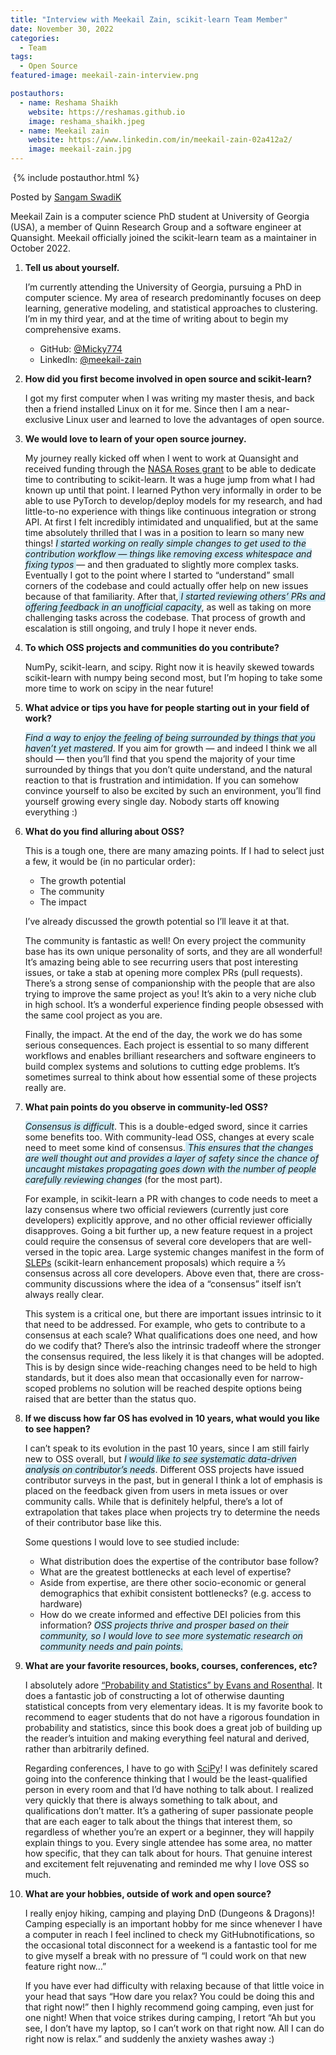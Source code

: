 ```yaml
---
title: "Interview with Meekail Zain, scikit-learn Team Member"
date: November 30, 2022
categories:
  - Team
tags:
  - Open Source
featured-image: meekail-zain-interview.png

postauthors:
  - name: Reshama Shaikh
    website: https://reshamas.github.io
    image: reshama_shaikh.jpeg 
  - name: Meekail zain
    website: https://www.linkedin.com/in/meekail-zain-02a412a2/
    image: meekail-zain.jpg
---
```


<div>
  <img src="/assets/images/posts_images/{{ page.featured-image }}" alt="">
  {% include postauthor.html %}
</div>

Posted by [Sangam SwadiK](https://www.linkedin.com/in/sangam-swadi-k/)

Meekail Zain is a computer science PhD student at University of Georgia (USA), a member of Quinn Research Group and a software engineer at Quansight. Meekail officially joined the scikit-learn team as a maintainer in October 2022.

1. __Tell us about yourself.__

    I’m currently attending the University of Georgia, pursuing a PhD in computer science. My area of research predominantly focuses on deep learning, generative modeling, and statistical approaches to clustering. I’m in my third year, and at the time of writing about to begin my comprehensive exams.

    - GitHub: [@Micky774](https://github.com/Micky774)
    - LinkedIn: [@meekail-zain](https://www.linkedin.com/in/meekail-zain-02a412a2/)


1. __How did you first become involved in open source and scikit-learn?__

    I got my first computer when I was writing my master thesis, and back then a friend installed Linux on it for me. Since then I am a near-exclusive Linux user and learned to love the advantages of open source.

1. __We would love to learn of your open source journey.__

    My journey really kicked off when I went to work at Quansight and received funding through the [NASA Roses grant](https://numfocus.medium.com/numfocus-projects-receive-nasa-grants-deee374e7a57) to be able to dedicate time to contributing to scikit-learn. It was a huge jump from what I had known up until that point. I learned Python very informally in order to be able to use PyTorch to develop/deploy models for my research, and had little-to-no experience with things like continuous integration or strong API. At first I felt incredibly intimidated and unqualified, but at the same time absolutely thrilled that I was in a position to learn so many new things!
    *<span style="background-color: #CAE9F5;">
    I started working on really simple changes to get used to the contribution workflow — things like removing excess whitespace and fixing typos
    </span>*
    — and then graduated to slightly more complex tasks. Eventually I got to the point where I started to “understand” small corners of the codebase and could actually offer help on new issues because of that familiarity. After that,*<span style="background-color: #CAE9F5;"> I started reviewing others’ PRs and offering feedback in an unofficial capacity</span>*, as well as taking on more challenging tasks across the codebase. That process of growth and escalation is still ongoing, and truly I hope it never ends.

1. __To which OSS projects and communities do you contribute?__

    NumPy, scikit-learn, and scipy. Right now it is heavily skewed towards scikit-learn with numpy being second most, but I’m hoping to take some more time to work on scipy in the near future!

1. __What advice or tips you have for people starting out in your field of work?__

    *<span style="background-color: #CAE9F5;">Find a way to enjoy the feeling of being surrounded by things that you haven’t yet mastered</span>*. If you aim for growth — and indeed I think we all should — then you’ll find that you spend the majority of your time surrounded by things that you don’t quite understand, and the natural reaction to that is frustration and intimidation. If you can somehow convince yourself to also be excited by such an environment, you’ll find yourself growing every single day. Nobody starts off knowing everything :)

1. __What do you find alluring about OSS?__

    This is a tough one, there are many amazing points. If I had to select just a few, it would be (in no particular order):
    - The growth potential
    - The community
    - The impact

    I’ve already discussed the growth potential so I’ll leave it at that.

    The community is fantastic as well! On every project the community base has its own unique personality of sorts, and they are all wonderful! It’s amazing being able to see recurring users that post interesting issues, or take a stab at opening more complex PRs (pull requests). There’s a strong sense of companionship with the people that are also trying to improve the same project as you! It’s akin to a very niche club in high school. It’s a wonderful experience finding people obsessed with the same cool project as you are.

    Finally, the impact. At the end of the day, the work we do has some serious consequences. Each project is essential to so many different workflows and enables brilliant researchers and software engineers to build complex systems and solutions to cutting edge problems. It’s sometimes surreal to think about how essential some of these projects really are.

1. __What pain points do you observe in community-led OSS?__
    
    *<span style="background-color: #CAE9F5;">Consensus is difficult</span>*. This is a double-edged sword, since it carries some benefits too. With community-lead OSS, changes at every scale need to meet some kind of consensus.*<span style="background-color: #CAE9F5;"> This ensures that the changes are well thought out and provides a layer of safety since the chance of uncaught mistakes propagating goes down with the number of people carefully reviewing changes</span>* (for the most part). 

    For example, in scikit-learn a PR with changes to code needs to meet a lazy consensus where two official reviewers (currently just core developers) explicitly approve, and no other official reviewer officially disapproves. Going a bit further up, a new feature request in a project could require the consensus of several core developers that are well-versed in the topic area. Large systemic changes manifest in the form of [SLEPs](https://scikit-learn-enhancement-proposals.readthedocs.io/en/latest/slep_template.html) (scikit-learn enhancement proposals) which require a ⅔ consensus across all core developers. Above even that, there are cross-community discussions where the idea of a “consensus” itself isn’t always really clear.

    This system is a critical one, but there are important issues intrinsic to it that need to be addressed. For example, who gets to contribute to a consensus at each scale? What qualifications does one need, and how do we codify that? There’s also the intrinsic tradeoff where the stronger the consensus required, the less likely it is that changes will be adopted. This is by design since wide-reaching changes need to be held to high standards, but it does also mean that occasionally even for narrow-scoped problems no solution will be reached despite options being raised that are better than the status quo.

1. __If we discuss how far OS has evolved in 10 years, what would you like to see happen?__

    I can’t speak to its evolution in the past 10 years, since I am still fairly new to OSS overall, but *<span style="background-color: #CAE9F5;">I would like to see systematic data-driven analysis on contributor’s needs</span>*. Different OSS projects have issued contributor surveys in the past, but in general I think a lot of emphasis is placed on the feedback given from users in meta issues or over community calls. While that is definitely helpful, there’s a lot of extrapolation that takes place when projects try to determine the needs of their contributor base like this.

    Some questions I would love to see studied include:
    - What distribution does the expertise of the contributor base follow?
    - What are the greatest bottlenecks at each level of expertise?
    - Aside from expertise, are there other socio-economic or general demographics that exhibit consistent bottlenecks? (e.g. access to hardware)
    - How do we create informed and effective DEI policies from this information?
    *<span style="background-color: #CAE9F5;">
    OSS projects thrive and prosper based on their community, so I would love to see more systematic research on community needs and pain points.</span>*

1. __What are your favorite resources, books, courses, conferences, etc?__

    I absolutely adore [“Probability and Statistics” by Evans and Rosenthal](https://www.utstat.toronto.edu/mikevans/jeffrosenthal/). It does a fantastic job of constructing a lot of otherwise daunting statistical concepts from very elementary ideas. It is my favorite book to recommend to eager students that do not have a rigorous foundation in probability and statistics, since this book does a great job of building up the reader’s intuition and making everything feel natural and derived, rather than arbitrarily defined.

    Regarding conferences, I have to go with [SciPy](https://conference.scipy.org/)! I was definitely scared going into the conference thinking that I would be the least-qualified person in every room and that I’d have nothing to talk about. I realized very quickly that there is always something to talk about, and qualifications don’t matter. It’s a gathering of super passionate people that are each eager to talk about the things that interest them, so regardless of whether you’re an expert or a beginner, they will happily explain things to you. Every single attendee has some area, no matter how specific, that they can talk about for hours. That genuine interest and excitement felt rejuvenating and reminded me why I love OSS so much.

1. __What are your hobbies, outside of work and open source?__

    I really enjoy hiking, camping and playing DnD (Dungeons & Dragons)! Camping especially is an important hobby for me since whenever I have a computer in reach I feel inclined to check my GitHubnotifications, so the occasional total disconnect for a weekend is a fantastic tool for me to give myself a break with no pressure of “I could work on that new feature right now…”

    If you have ever had difficulty with relaxing because of that little voice in your head that says “How dare you relax? You could be doing this and that right now!” then I highly recommend going camping, even just for one night! When that voice strikes during camping, I retort “Ah but you see, I don’t have my laptop, so I can’t work on that right now. All I can do right now is relax.” and suddenly the anxiety washes away :)
